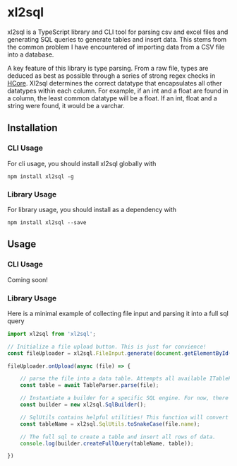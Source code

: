 # xl2sql
xl2sql is a TypeScript library and CLI tool for parsing csv and excel files and generating SQL queries to generate tables and insert data. This stems from the common problem I have encountered of importing data from a CSV file into a database.

A key feature of this library is type parsing. From a raw file, types are deduced as best as possible through a series of strong regex checks in [HCore](https://github.com/henrywalters/HCore/blob/main/src/type.ts). Xl2sql determines the correct datatype that encapsulates all other datatypes within each column. For example, if an int and a float are found in a column, the least common datatype will be a float. If an int, float and a string were found, it would be a varchar.

## Installation

### CLI Usage

For cli usage, you should install xl2sql globally with

```
npm install xl2sql -g
```

### Library Usage

For library usage, you should install as a dependency with

```
npm install xl2sql --save
```

## Usage

### CLI Usage

Coming soon!

### Library Usage

Here is a minimal example of collecting file input and parsing it into a full sql query

```typescript
import xl2sql from 'xl2sql';

// Initialize a file upload button. This is just for convience!
const fileUploader = xl2sql.FileInput.generate(document.getElementById('xl2sql'));

fileUploader.onUpload(async (file) => {

    // parse the file into a data table. Attempts all available ITableParser implementations.
    const table = await TableParser.parse(file);

    // Instantiate a builder for a specific SQL engine. For now, there is only the standard builder.
    const builder = new xl2sql.SqlBuilder();

    // SqlUtils contains helpful utilities! This function will convert as many strings as possible to table friendly names. Example: TheNewTable -> the_new_table or nutritional_Facts.csv -> nutritional_facts
    const tableName = xl2sql.SqlUtils.toSnakeCase(file.name);

    // The full sql to create a table and insert all rows of data.
    console.log(builder.createFullQuery(tableName, table));

})
```